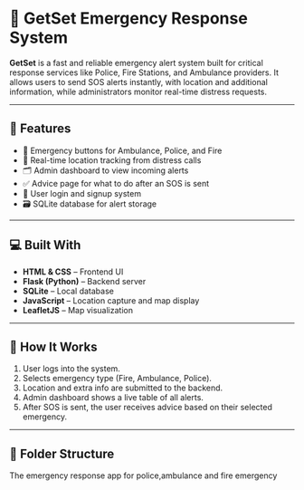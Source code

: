 # 🚨 GetSet Emergency Response System

**GetSet** is a fast and reliable emergency alert system built for critical response services like Police, Fire Stations, and Ambulance providers. It allows users to send SOS alerts instantly, with location and additional information, while administrators monitor real-time distress requests.

---

## 📱 Features

- 🔘 Emergency buttons for Ambulance, Police, and Fire
- 📍 Real-time location tracking from distress calls
- 🗂️ Admin dashboard to view incoming alerts
- ✅ Advice page for what to do after an SOS is sent
- 🔐 User login and signup system
- 🗃️ SQLite database for alert storage

---

## 💻 Built With

- **HTML & CSS** – Frontend UI
- **Flask (Python)** – Backend server
- **SQLite** – Local database
- **JavaScript** – Location capture and map display
- **LeafletJS** – Map visualization

---

## 🧪 How It Works

1. User logs into the system.
2. Selects emergency type (Fire, Ambulance, Police).
3. Location and extra info are submitted to the backend.
4. Admin dashboard shows a live table of all alerts.
5. After SOS is sent, the user receives advice based on their selected emergency.

---

## 📁 Folder Structure
The emergency response app for police,ambulance and fire  emergency 

